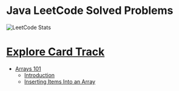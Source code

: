 # Java LeetCode Solved Problems
![LeetCode Stats](https://leetcard.jacoblin.cool/selintopcu?theme=dark&font=Plus%20Jakarta%20Sans&ext=heatmap)

# [Explore Card Track](https://leetcode.com/explore/featured/card/the-leetcode-beginners-guide/679/sql-syntax/4358/)
- [Arrays 101](https://github.com/selin-topcu/Java-LeetCode/tree/main/Arrays%20101)
  - [Introduction](https://github.com/selin-topcu/Java-LeetCode/tree/main/Arrays%20101/Introduction)
  - [Inserting Items Into an Array](https://github.com/selin-topcu/Java-LeetCode/tree/main/Arrays%20101/Inserting%20Items%20Into%20an%20Array)
